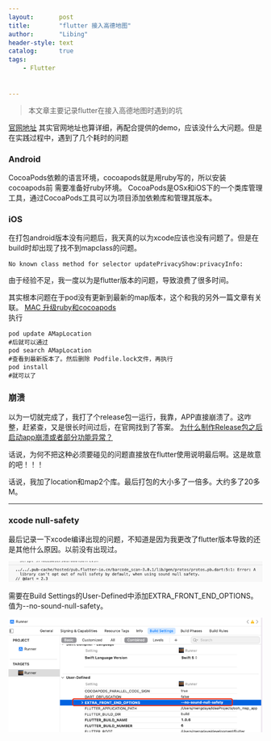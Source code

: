 ```yaml
---
layout:       post
title:        "flutter 接入高德地图"
author:       "Libing"
header-style: text
catalog:      true
tags:
    - Flutter

    
---
```


> 本文章主要记录flutter在接入高德地图时遇到的坑

[官网地址](https://lbs.amap.com/api/flutter/summary)
其实官网地址也算详细，再配合提供的demo，应该没什么大问题。但是在实践过程中，遇到了几个耗时的问题
### Android
CocoaPods依赖的语言环境，cocoapods就是用ruby写的，所以安装cocoapods前 需要准备好ruby环境。
CocoaPods是OSx和iOS下的一个类库管理工具，通过CocoaPods工具可以为项目添加依赖库和管理其版本。

### iOS
在打包android版本没有问题后，我天真的以为xcode应该也没有问题了。但是在build时却出现了找不到mapclass的问题。
```shell
No known class method for selector updatePrivacyShow:privacyInfo:
```
由于经验不足，我一度以为是flutter版本的问题，导致浪费了很多时间。

其实根本问题在于pod没有更新到最新的map版本，这个和我的另外一篇文章有关联。
[MAC 升级ruby和cocoapods](https://libingspace.github.io/2022/09/06/install-ruby-cocoapods/) <br>
执行
```shell
pod update AMapLocation
#后就可以通过
pod search AMapLocation
#查看到最新版本了。然后删除 Podfile.lock文件，再执行
pod install
#就可以了
```

### 崩溃
以为一切就完成了，我打了个release包一运行，我靠，APP直接崩溃了。这咋整，赶紧查，又是很长时间过后，在官网找到了答案。
[为什么制作Release包之后启动app崩溃或者部分功能异常？](https://lbs.amap.com/faq/1000077887/1000077888/1060856466)

话说，为何不把这种必须要碰见的问题直接放在flutter使用说明最后啊。这是故意的吧！！！

话说，我加了location和map2个库。最后打包的大小多了一倍多。大约多了20多M。

---

### xcode null-safety
最后记录一下xcode编译出现的问题，不知道是因为我更改了flutter版本导致的还是其他什么原因。以前没有出现过。

<img src="/img/flutter/screenshot/amap-1.png">

需要在Build Settings的User-Defined中添加EXTRA_FRONT_END_OPTIONS。值为--no-sound-null-safety。

<img src="/img/flutter/screenshot/amap-2.png">


